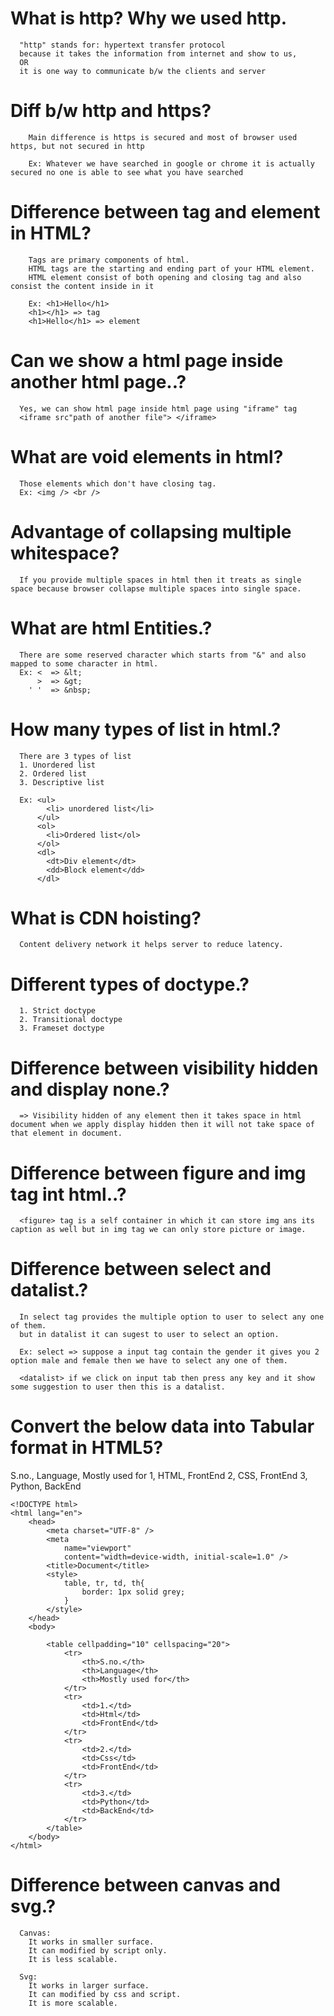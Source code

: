 <!-- @format -->

# What is http? Why we used http.

```
  "http" stands for: hypertext transfer protocol
  because it takes the information from internet and show to us,
  OR
  it is one way to communicate b/w the clients and server
```

# Diff b/w http and https?

```
    Main difference is https is secured and most of browser used https, but not secured in http

    Ex: Whatever we have searched in google or chrome it is actually secured no one is able to see what you have searched
```

# Difference between tag and element in HTML?

```
    Tags are primary components of html.
    HTML tags are the starting and ending part of your HTML element.
    HTML element consist of both opening and closing tag and also consist the content inside in it

    Ex: <h1>Hello</h1>
    <h1></h1> => tag
    <h1>Hello</h1> => element
```

# Can we show a html page inside another html page..?

```
  Yes, we can show html page inside html page using "iframe" tag
  <iframe src"path of another file"> </iframe>
```

# What are void elements in html?

```
  Those elements which don't have closing tag.
  Ex: <img /> <br />
```

# Advantage of collapsing multiple whitespace?

```
  If you provide multiple spaces in html then it treats as single space because browser collapse multiple spaces into single space.
```

# What are html Entities.?

```
  There are some reserved character which starts from "&" and also mapped to some character in html.
  Ex: <  => &lt;
      >  => &gt;
    ' '  => &nbsp;
```

# How many types of list in html.?

```
  There are 3 types of list
  1. Unordered list
  2. Ordered list
  3. Descriptive list

  Ex: <ul>
        <li> unordered list</li>
      </ul>
      <ol>
        <li>Ordered list</ol>
      </ol>
      <dl>
        <dt>Div element</dt>
        <dd>Block element</dd>
      </dl>
```

# What is CDN hoisting?

```
  Content delivery network it helps server to reduce latency.
```

# Different types of doctype.?

```
  1. Strict doctype
  2. Transitional doctype
  3. Frameset doctype
```

# Difference between visibility hidden and display none.?

```
  => Visibility hidden of any element then it takes space in html document when we apply display hidden then it will not take space of that element in document.
```

# Difference between figure and img tag int html..?

```
  <figure> tag is a self container in which it can store img ans its caption as well but in img tag we can only store picture or image.
```

# Difference between select and datalist.?

```
  In select tag provides the multiple option to user to select any one of them.
  but in datalist it can sugest to user to select an option.

  Ex: select => suppose a input tag contain the gender it gives you 2 option male and female then we have to select any one of them.

  <datalist> if we click on input tab then press any key and it show some suggestion to user then this is a datalist.
```

# Convert the below data into Tabular format in HTML5?

S.no., Language, Mostly used for
1, HTML, FrontEnd
2, CSS, FrontEnd
3, Python, BackEnd

```
<!DOCTYPE html>
<html lang="en">
	<head>
		<meta charset="UTF-8" />
		<meta
			name="viewport"
			content="width=device-width, initial-scale=1.0" />
		<title>Document</title>
        <style>
            table, tr, td, th{
                border: 1px solid grey;
            }
        </style>
	</head>
	<body>

        <table cellpadding="10" cellspacing="20">
            <tr>
                <th>S.no.</th>
                <th>Language</th>
                <th>Mostly used for</th>
            </tr>
            <tr>
                <td>1.</td>
                <td>Html</td>
                <td>FrontEnd</td>
            </tr>
            <tr>
                <td>2.</td>
                <td>Css</td>
                <td>FrontEnd</td>
            </tr>
            <tr>
                <td>3.</td>
                <td>Python</td>
                <td>BackEnd</td>
            </tr>
        </table>
	</body>
</html>
```

# Difference between canvas and svg.?
```
  Canvas:
    It works in smaller surface.
    It can modified by script only.
    It is less scalable.
  
  Svg:
    It works in larger surface.
    It can modified by css and script.
    It is more scalable.
```